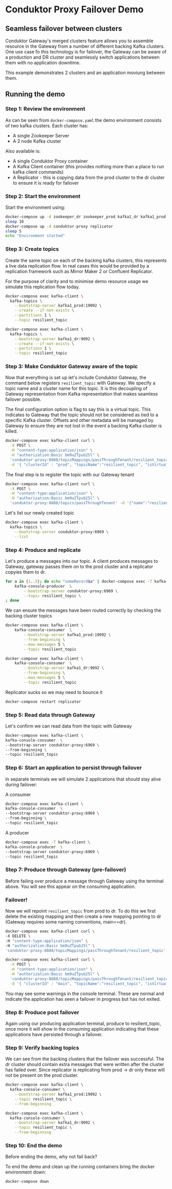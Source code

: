 # Conduktor Proxy Failover Demo

## Seamless failover between clusters

Conduktor Gateway's merged clusters feature allows you to assemble resource in the Gateway from a number of different backing Kafka clusters. One use case fo this technology is for failover, the Gateway can be aware of a production and DR cluster and seamlessly switch applications between them with no application downtime.

This example demonstrates 2 clusters and an application moviung between them.

## Running the demo

### Step 1: Review the environment

As can be seen from `docker-compose.yaml` the demo environment consists of two kafka clusters. Each cluster has:

  * A single Zookeeper Server
  * A 2 node Kafka cluster

Also available is:

  * A single Conduktor Proxy container
  * A Kafka Client container (this provides nothing more than a place to run kafka client commands)
  * A Replicator - this is copying data from the prod cluster to the dr cluster to ensure it is ready for failover

### Step 2: Start the environment

Start the environment using:

```bash
docker-compose up -d zookeeper_dr zookeeper_prod kafka1_dr kafka1_prod kafka2_dr kafka2_prod kafka-client
sleep 10
docker-compose up -d conduktor-proxy replicator
sleep 5
echo "Environment started"
```

### Step 3: Create topics

Create the same topic on each of the backing kafka clusters, this represents a live data replication flow. In real cases this would be provided by a replication framework such as Mirror Maker 2 or Confluent Replicator.

For the purpose of clarity and to minimise demo resource usage we simulate this replication flow today.

```bash
docker-compose exec kafka-client \
  kafka-topics \
    --bootstrap-server kafka1_prod:19092 \
    --create --if-not-exists \
    --partitions 1 \
    --topic resilient_topic
```

```bash
docker-compose exec kafka-client \
  kafka-topics \
    --bootstrap-server kafka1_dr:9092 \
    --create --if-not-exists \
    --partitions 1 \
    --topic resilient_topic
```

### Step 3: Make Conduktor Gateway aware of the topic

Now that everything is set up let's include Conduktor Gateway, the command below registers `resilient_topic` with Gateway. We specify a topic name and a cluster name for this topic. It is this decoupling of Gateway representation from Kafka representation that makes seamless failover possible.

The final configuration option is flag to say this is a virtual topic. This indicates to Gateway that the topic should not be considered as tied to a specific Kafka cluster. Offsets and other metadata will be managed by Gateway to ensure they are not lost in the event a backing Kafka cluster is killed.

```bash
docker-compose exec kafka-client curl \
  -X POST \
  -H "content-type:application/json" \
  -H "authorization:Basic bm9uZTpub25l" \
  'conduktor-proxy:8888/topicMappings/passThroughTenant/resilient_topic' \
  -d '{ "clusterId" : "prod", "topicName":"resilient_topic", "isVirtual": true}' 
```
The final step is to register the topic with our Gateway tenant

```bash
docker-compose exec kafka-client curl \
  -X POST \
  -H "content-type:application/json" \
  -H "authorization:Basic bm9uZTpub25l" \
  'conduktor-proxy:8888/topics/passThroughTenant' -d '{"name":"resilient_topic"}'
```

Let's list our newly created topic

```bash
docker-compose exec kafka-client \
  kafka-topics \
    --bootstrap-server conduktor-proxy:6969 \
    --list
```

### Step 4: Produce and replicate

Let's produce a messages into our topic. A client produces messages to Gateway, gateway passes them on to the prod cluster and a replicator copyies them to dr.

```bash
for a in {1..5}; do echo "someRecord$a" | docker-compose exec -T kafka-client \
    kafka-console-producer  \
        --bootstrap-server conduktor-proxy:6969 \
        --topic resilient_topic \
; done
```

We can ensure the messages have been routed correctly by checking the backing cluster topics

```bash
docker-compose exec kafka-client \
    kafka-console-consumer  \
        --bootstrap-server kafka1_prod:19092 \
        --from-beginning \
        --max-messages 5 \
        --topic resilient_topic 
```

```bash
docker-compose exec kafka-client \
    kafka-console-consumer  \
        --bootstrap-server kafka1_dr:9092 \
        --from-beginning \
        --max-messages 5 \
        --topic resilient_topic 
```

Replicator sucks so we may need to bounce it

```bash
docker-compose restart replicator
```

### Step 5: Read data through Gateway

Let's confirm we can read data from the topic with Gateway

```bash
docker-compose exec kafka-client \
kafka-console-consumer  \
--bootstrap-server conduktor-proxy:6969 \
--from-beginning \
--topic resilient_topic
```
### Step 6: Start an application to persist through failover

In separate terminals we will simulate 2 applications that should stay alive during failover:

A consumer

```bash
docker-compose exec kafka-client \
kafka-console-consumer  \
--bootstrap-server conduktor-proxy:6969 \
--from-beginning \
--topic resilient_topic
```
A producer

```bash
docker-compose exec -T kafka-client \
kafka-console-producer  \
--bootstrap-server conduktor-proxy:6969 \
--topic resilient_topic
````

### Step 7: Produce through Gateway (pre-failover)

Before failing over produce a message through Gateway using the terminal above. You will see this appear on the consuming application.

### Failover!

Now we will repoint `resilient_topic` from prod to dr. To do this we first delete the existing mapping and then create a new mapping pointing to dr (Gateway requires some naming conventions, main==dr). 

```bash
docker-compose exec kafka-client curl \
-X DELETE \
-H "content-type:application/json" \
-H "authorization:Basic bm9uZTpub25l" \
'conduktor-proxy:8888/topicMappings/passThroughTenant/resilient_topic'
```

```bash
docker-compose exec kafka-client curl \
  -X POST \
  -H "content-type:application/json" \
  -H "authorization:Basic bm9uZTpub25l" \
  'conduktor-proxy:8888/topicMappings/passThroughTenant/resilient_topic' \
  -d '{ "clusterId" : "main", "topicName":"resilient_topic", "isVirtual": true}' 
```

You may see some warnings in the console terminal. These are normal and indicate the application has seen a failover in progress but has not exited.

### Step 8: Produce post failover

Again using our producing application terminal, produce to resilient_topic, once more it will show in the consuming application indicating that these applications have persisted through a failover. 

### Step 9: Verify backing topics

We can see from the backing clusters that the failover was successful. The dr cluster should contain extra messages that were written after the cluster has failed over. Since replicator is replicating from prod -> dr only these will not be present on the prod cluster.

```bash
docker-compose exec kafka-client \
  kafka-console-consumer \
    --bootstrap-server kafka1_prod:19092 \
    --topic resilient_topic \
    --from-beginning 
```

```bash
docker-compose exec kafka-client \
  kafka-console-consumer \
    --bootstrap-server kafka1_dr:9092 \
    --topic resilient_topic \
    --from-beginning 
```

### Step 10: End the demo

Before ending the demo, why not fail back?

To end the demo and clean up the running containers bring the docker environment down:

```bash
docker-compose down
```